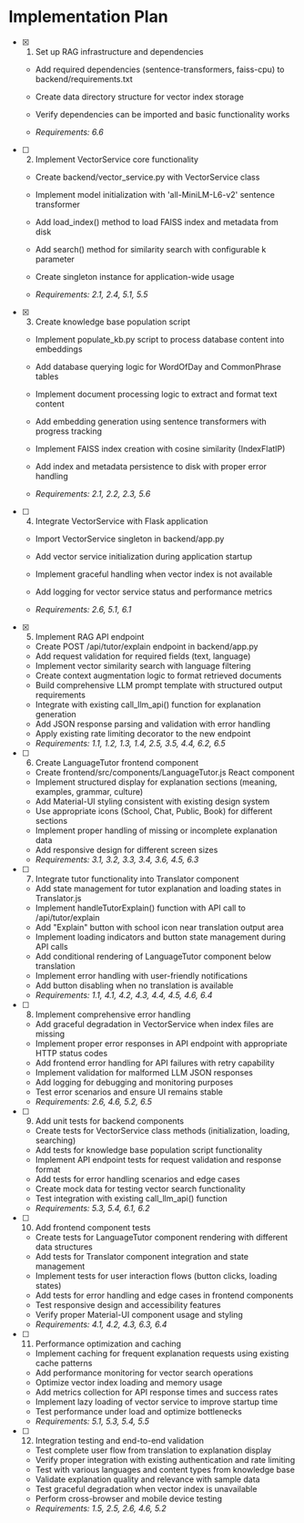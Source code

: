 # Implementation Plan

- [x] 1. Set up RAG infrastructure and dependencies



  - Add required dependencies (sentence-transformers, faiss-cpu) to backend/requirements.txt
  - Create data directory structure for vector index storage
  - Verify dependencies can be imported and basic functionality works



  - _Requirements: 6.6_

- [ ] 2. Implement VectorService core functionality
  - Create backend/vector_service.py with VectorService class
  - Implement model initialization with 'all-MiniLM-L6-v2' sentence transformer



  - Add load_index() method to load FAISS index and metadata from disk
  - Add search() method for similarity search with configurable k parameter
  - Create singleton instance for application-wide usage
  - _Requirements: 2.1, 2.4, 5.1, 5.5_

- [x] 3. Create knowledge base population script



  - Implement populate_kb.py script to process database content into embeddings
  - Add database querying logic for WordOfDay and CommonPhrase tables
  - Implement document processing logic to extract and format text content
  - Add embedding generation using sentence transformers with progress tracking




  - Implement FAISS index creation with cosine similarity (IndexFlatIP)
  - Add index and metadata persistence to disk with proper error handling
  - _Requirements: 2.1, 2.2, 2.3, 5.6_

- [ ] 4. Integrate VectorService with Flask application
  - Import VectorService singleton in backend/app.py
  - Add vector service initialization during application startup




  - Implement graceful handling when vector index is not available
  - Add logging for vector service status and performance metrics
  - _Requirements: 2.6, 5.1, 6.1_

- [x] 5. Implement RAG API endpoint




  - Create POST /api/tutor/explain endpoint in backend/app.py
  - Add request validation for required fields (text, language)
  - Implement vector similarity search with language filtering
  - Create context augmentation logic to format retrieved documents
  - Build comprehensive LLM prompt template with structured output requirements
  - Integrate with existing call_llm_api() function for explanation generation
  - Add JSON response parsing and validation with error handling
  - Apply existing rate limiting decorator to the new endpoint
  - _Requirements: 1.1, 1.2, 1.3, 1.4, 2.5, 3.5, 4.4, 6.2, 6.5_

- [ ] 6. Create LanguageTutor frontend component
  - Create frontend/src/components/LanguageTutor.js React component
  - Implement structured display for explanation sections (meaning, examples, grammar, culture)
  - Add Material-UI styling consistent with existing design system
  - Use appropriate icons (School, Chat, Public, Book) for different sections
  - Implement proper handling of missing or incomplete explanation data
  - Add responsive design for different screen sizes
  - _Requirements: 3.1, 3.2, 3.3, 3.4, 3.6, 4.5, 6.3_

- [ ] 7. Integrate tutor functionality into Translator component
  - Add state management for tutor explanation and loading states in Translator.js
  - Implement handleTutorExplain() function with API call to /api/tutor/explain
  - Add "Explain" button with school icon near translation output area
  - Implement loading indicators and button state management during API calls
  - Add conditional rendering of LanguageTutor component below translation
  - Implement error handling with user-friendly notifications
  - Add button disabling when no translation is available
  - _Requirements: 1.1, 4.1, 4.2, 4.3, 4.4, 4.5, 4.6, 6.4_

- [ ] 8. Implement comprehensive error handling
  - Add graceful degradation in VectorService when index files are missing
  - Implement proper error responses in API endpoint with appropriate HTTP status codes
  - Add frontend error handling for API failures with retry capability
  - Implement validation for malformed LLM JSON responses
  - Add logging for debugging and monitoring purposes
  - Test error scenarios and ensure UI remains stable
  - _Requirements: 2.6, 4.6, 5.2, 6.5_

- [ ] 9. Add unit tests for backend components
  - Create tests for VectorService class methods (initialization, loading, searching)
  - Add tests for knowledge base population script functionality
  - Implement API endpoint tests for request validation and response format
  - Add tests for error handling scenarios and edge cases
  - Create mock data for testing vector search functionality
  - Test integration with existing call_llm_api() function
  - _Requirements: 5.3, 5.4, 6.1, 6.2_

- [ ] 10. Add frontend component tests
  - Create tests for LanguageTutor component rendering with different data structures
  - Add tests for Translator component integration and state management
  - Implement tests for user interaction flows (button clicks, loading states)
  - Add tests for error handling and edge cases in frontend components
  - Test responsive design and accessibility features
  - Verify proper Material-UI component usage and styling
  - _Requirements: 4.1, 4.2, 4.3, 6.3, 6.4_

- [ ] 11. Performance optimization and caching
  - Implement caching for frequent explanation requests using existing cache patterns
  - Add performance monitoring for vector search operations
  - Optimize vector index loading and memory usage
  - Add metrics collection for API response times and success rates
  - Implement lazy loading of vector service to improve startup time
  - Test performance under load and optimize bottlenecks
  - _Requirements: 5.1, 5.3, 5.4, 5.5_

- [ ] 12. Integration testing and end-to-end validation
  - Test complete user flow from translation to explanation display
  - Verify proper integration with existing authentication and rate limiting
  - Test with various languages and content types from knowledge base
  - Validate explanation quality and relevance with sample data
  - Test graceful degradation when vector index is unavailable
  - Perform cross-browser and mobile device testing
  - _Requirements: 1.5, 2.5, 2.6, 4.6, 5.2_